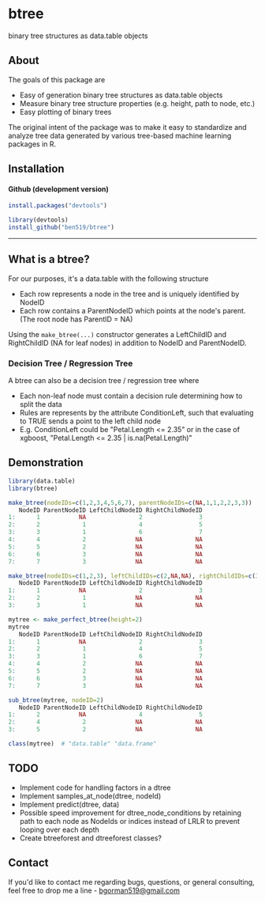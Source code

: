 # btree
binary tree structures as data.table objects

About
------
The goals of this package are

- Easy of generation binary tree structures as data.table objects
- Measure binary tree structure properties (e.g. height, path to node, etc.)
- Easy plotting of binary trees

The original intent of the package was to make it easy to standardize and analyze tree data generated by various tree-based machine learning packages in R.


Installation
------

#### Github (development version)
```r
install.packages("devtools")

library(devtools)
install_github("ben519/btree")
```
---

## What is a btree?

For our purposes, it's a data.table with the following structure

- Each row represents a node in the tree and is uniquely identified by NodeID
- Each row contains a ParentNodeID which points at the node's parent. (The root node has ParentID = NA)

Using the `make_btree(...)` constructor generates a LeftChildID and RightChildID (NA for leaf nodes) in addition to NodeID and ParentNodeID.

### Decision Tree / Regression Tree

A btree can also be a decision tree / regression tree where

- Each non-leaf node must contain a decision rule determining how to split the data
- Rules are represents by the attribute ConditionLeft, such that evaluating to TRUE sends a point to the left child node
- E.g. ConditionLeft could be "Petal.Length <= 2.35" or in the case of xgboost, "Petal.Length <= 2.35 | is.na(Petal.Length)"

Demonstration
------

```r
library(data.table)
library(btree)

make_btree(nodeIDs=c(1,2,3,4,5,6,7), parentNodeIDs=c(NA,1,1,2,2,3,3))
   NodeID ParentNodeID LeftChildNodeID RightChildNodeID
1:      1           NA               2                3
2:      2            1               4                5
3:      3            1               6                7
4:      4            2              NA               NA
5:      5            2              NA               NA
6:      6            3              NA               NA
7:      7            3              NA               NA

make_btree(nodeIDs=c(1,2,3), leftChildIDs=c(2,NA,NA), rightChildIDs=c(3,NA,NA))
   NodeID ParentNodeID LeftChildNodeID RightChildNodeID
1:      1           NA               2                3
2:      2            1              NA               NA
3:      3            1              NA               NA

mytree <- make_perfect_btree(height=2)
mytree
   NodeID ParentNodeID LeftChildNodeID RightChildNodeID
1:      1           NA               2                3
2:      2            1               4                5
3:      3            1               6                7
4:      4            2              NA               NA
5:      5            2              NA               NA
6:      6            3              NA               NA
7:      7            3              NA               NA

sub_btree(mytree, nodeID=2)
   NodeID ParentNodeID LeftChildNodeID RightChildNodeID
1:      2           NA               4                5
2:      4            2              NA               NA
3:      5            2              NA               NA

class(mytree)  # "data.table" "data.frame"
```

## TODO
- Implement code for handling factors in a dtree
- Implement samples_at_node(dtree, nodeId)
- Implement predict(dtree, data)
- Possible speed improvement for dtree_node_conditions by retaining path to each node as NodeIds or indices instead of LRLR to prevent looping over each depth
- Create btreeforest and dtreeforest classes?

## Contact
If you'd like to contact me regarding bugs, questions, or general consulting, feel free to drop me a line - bgorman519@gmail.com
